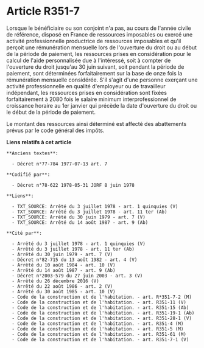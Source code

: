 # Article R351-7

Lorsque le bénéficiaire ou son conjoint n'a pas, au cours de l'année civile de référence, disposé en France de ressources
imposables ou exercé une activité professionnelle productrice de ressources imposables et qu'il perçoit une rémunération
mensuelle lors de l'ouverture du droit ou au début de la période de paiement, les ressources prises en considération pour le
calcul de l'aide personnalisée due à l'intéressé, soit à compter de l'ouverture du droit jusqu'au 30 juin suivant, soit
pendant la période de paiement, sont déterminées forfaitairement sur la base de onze fois la rémunération mensuelle
considérée. S'il s'agit d'une personne exerçant une activité professionnelle en qualité d'employeur ou de travailleur
indépendant, les ressources prises en considération sont fixées forfaitairement à 2080 fois le salaire minimum
interprofessionnel de croissance horaire au 1er janvier qui précède la date d'ouverture du droit ou le début de la période de
paiement.

Le montant des ressources ainsi déterminé est affecté des abattements prévus par le code général des impôts.

**Liens relatifs à cet article**

	**Anciens textes**:

	  - Décret n°77-784 1977-07-13 art. 7

	**Codifié par**:

	  - Décret n°78-622 1978-05-31 JORF 8 juin 1978

	**Liens**:

	  - TXT_SOURCE: Arrêté du 3 juillet 1978 - art. 1 quinquies (V)
	  - TXT_SOURCE: Arrêté du 3 juillet 1978 - art. 11 ter (Ab)
	  - TXT_SOURCE: Arrêté du 30 juin 1979 - art. 7 (V)
	  - TXT_SOURCE: Arrêté du 14 août 1987 - art. 9 (Ab)

	**Cité par**:

	  - Arrêté du 3 juillet 1978 - art. 1 quinquies (V)
	  - Arrêté du 3 juillet 1978 - art. 11 ter (Ab)
	  - Arrêté du 30 juin 1979 - art. 7 (V)
	  - Décret n°82-715 du 13 août 1982 - art. 4 (V)
	  - Arrêté du 10 août 1984 - art. 10 (V)
	  - Arrêté du 14 août 1987 - art. 9 (Ab)
	  - Décret n°2003-579 du 27 juin 2003 - art. 3 (V)
	  - Arrêté du 26 décembre 2016 (V)
	  - Arrêté du 22 août 1986 - art. 2 (V)
	  - Arrêté du 30 août 1985 - art. 10 (V)
	  - Code de la construction et de l'habitation. - art. R*351-7-2 (M)
	  - Code de la construction et de l'habitation. - art. R351-11 (V)
	  - Code de la construction et de l'habitation. - art. R351-15 (Ab)
	  - Code de la construction et de l'habitation. - art. R351-19-1 (Ab)
	  - Code de la construction et de l'habitation. - art. R351-28-1 (V)
	  - Code de la construction et de l'habitation. - art. R351-4 (M)
	  - Code de la construction et de l'habitation. - art. R351-5 (M)
	  - Code de la construction et de l'habitation. - art. R351-61 (M)
	  - Code de la construction et de l'habitation. - art. R351-7-1 (V)
